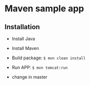 # Maven sample app

## Installation

- Install Java
- Install Maven

- Build package: `$ mvn clean install`

- Run APP: `$ mvn tomcat:run`
  
- change in master

